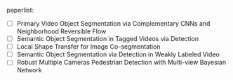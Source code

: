 paperlist:  
* [ ] Primary Video Object Segmentation via Complementary CNNs and Neighborhood Reversible Flow
* [ ] Semantic Object Segmentation in Tagged Videos via Detection
* [ ] Local Shape Transfer for Image Co-segmentation
* [ ] Semantic Object Segmentation via Detection in Weakly Labeled Video
* [ ] Robust Multiple Cameras Pedestrian Detection with Multi-view Bayesian Network
